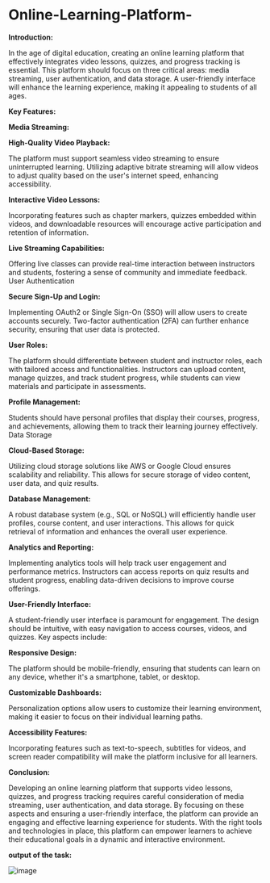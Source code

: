 # Online-Learning-Platform-
**Introduction:**

In the age of digital education, creating an online learning platform that effectively integrates video lessons, quizzes, and progress tracking is essential. This platform should focus on three critical areas: media streaming, user authentication, and data storage. A user-friendly interface will enhance the learning experience, making it appealing to students of all ages.

**Key Features:**

**Media Streaming:**

**High-Quality Video Playback:**

The platform must support seamless video streaming to ensure uninterrupted learning. Utilizing adaptive bitrate streaming will allow videos to adjust quality based on the user's internet speed, enhancing accessibility.

**Interactive Video Lessons:**

Incorporating features such as chapter markers, quizzes embedded within videos, and downloadable resources will encourage active participation and retention of information.

**Live Streaming Capabilities:**

Offering live classes can provide real-time interaction between instructors and students, fostering a sense of community and immediate feedback.
User Authentication

**Secure Sign-Up and Login:**

Implementing OAuth2 or Single Sign-On (SSO) will allow users to create accounts securely. Two-factor authentication (2FA) can further enhance security, ensuring that user data is protected.

**User Roles:**

The platform should differentiate between student and instructor roles, each with tailored access and functionalities. Instructors can upload content, manage quizzes, and track student progress, while students can view materials and participate in assessments.

**Profile Management:**

Students should have personal profiles that display their courses, progress, and achievements, allowing them to track their learning journey effectively.
Data Storage

**Cloud-Based Storage:**

Utilizing cloud storage solutions like AWS or Google Cloud ensures scalability and reliability. This allows for secure storage of video content, user data, and quiz results.

**Database Management:**

A robust database system (e.g., SQL or NoSQL) will efficiently handle user profiles, course content, and user interactions. This allows for quick retrieval of information and enhances the overall user experience.

**Analytics and Reporting:**

Implementing analytics tools will help track user engagement and performance metrics. Instructors can access reports on quiz results and student progress, enabling data-driven decisions to improve course offerings.

**User-Friendly Interface:**

A student-friendly user interface is paramount for engagement. The design should be intuitive, with easy navigation to access courses, videos, and quizzes. Key aspects include:

**Responsive Design:**

The platform should be mobile-friendly, ensuring that students can learn on any device, whether it's a smartphone, tablet, or desktop.

**Customizable Dashboards:**

Personalization options allow users to customize their learning environment, making it easier to focus on their individual learning paths.

**Accessibility Features:**

Incorporating features such as text-to-speech, subtitles for videos, and screen reader compatibility will make the platform inclusive for all learners.

**Conclusion:**

Developing an online learning platform that supports video lessons, quizzes, and progress tracking requires careful consideration of media streaming, user authentication, and data storage. By focusing on these aspects and ensuring a user-friendly interface, the platform can provide an engaging and effective learning experience for students. With the right tools and technologies in place, this platform can empower learners to achieve their educational goals in a dynamic and interactive environment.

**output of the task:**

![image](https://github.com/user-attachments/assets/e1604414-bc83-449f-9416-36ca8a2af670)
